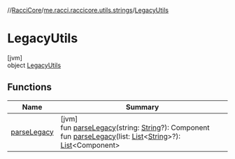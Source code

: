 //[RacciCore](../../../index.md)/[me.racci.raccicore.utils.strings](../index.md)/[LegacyUtils](index.md)

# LegacyUtils

[jvm]\
object [LegacyUtils](index.md)

## Functions

| Name | Summary |
|---|---|
| [parseLegacy](parse-legacy.md) | [jvm]<br>fun [parseLegacy](parse-legacy.md)(string: [String](https://kotlinlang.org/api/latest/jvm/stdlib/kotlin/-string/index.html)?): Component<br>fun [parseLegacy](parse-legacy.md)(list: [List](https://kotlinlang.org/api/latest/jvm/stdlib/kotlin.collections/-list/index.html)&lt;[String](https://kotlinlang.org/api/latest/jvm/stdlib/kotlin/-string/index.html)&gt;?): [List](https://kotlinlang.org/api/latest/jvm/stdlib/kotlin.collections/-list/index.html)&lt;Component&gt; |
